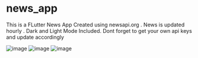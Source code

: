 # news_app

This is a FLutter News App Created using newsapi.org .
News is updated hourly .
Dark and Light Mode Included.
Dont forget to get your own api keys and update accordingly


![image](https://user-images.githubusercontent.com/58617874/122783218-fcb8d680-d2ce-11eb-98b6-a91790c4466b.png)
![image](https://user-images.githubusercontent.com/58617874/122783335-19eda500-d2cf-11eb-9a57-2a3a2e331b3e.png)
![image](https://user-images.githubusercontent.com/58617874/122783372-2245e000-d2cf-11eb-9252-9a0691e4f1db.png)
